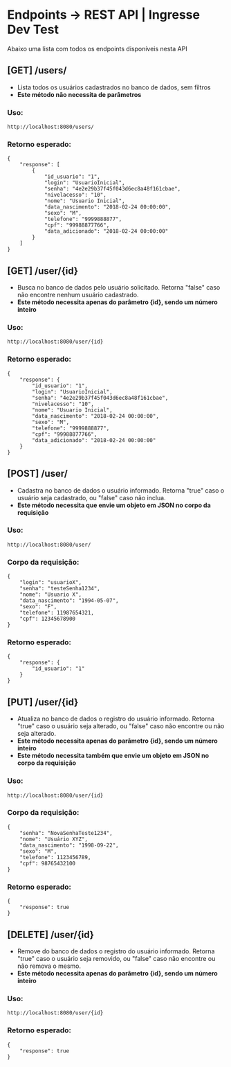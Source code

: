# Endpoints -> REST API | Ingresse Dev Test

Abaixo uma lista com todos os endpoints disponíveis nesta API

## [GET] /users/

* Lista todos os usuários cadastrados no banco de dados, sem filtros
* **Este método não necessita de parâmetros**

### Uso:
```http://localhost:8080/users/```

### Retorno esperado:
```
{
    "response": [
        {
            "id_usuario": "1",
            "login": "UsuarioInicial",
            "senha": "4e2e29b37f45f043d6ec8a48f161cbae",
            "nivelacesso": "10",
            "nome": "Usuario Inicial",
            "data_nascimento": "2018-02-24 00:00:00",
            "sexo": "M",
            "telefone": "9999888877",
            "cpf": "99988877766",
            "data_adicionado": "2018-02-24 00:00:00"
        }
    ]
}
```

## [GET] /user/{id}

* Busca no banco de dados pelo usuário solicitado. Retorna "false" caso não encontre nenhum usuário cadastrado.
* **Este método necessita apenas do parâmetro {id}, sendo um número inteiro**

### Uso:
```http://localhost:8080/user/{id}```

### Retorno esperado:
```
{
    "response": {
        "id_usuario": "1",
        "login": "UsuarioInicial",
        "senha": "4e2e29b37f45f043d6ec8a48f161cbae",
        "nivelacesso": "10",
        "nome": "Usuario Inicial",
        "data_nascimento": "2018-02-24 00:00:00",
        "sexo": "M",
        "telefone": "9999888877",
        "cpf": "99988877766",
        "data_adicionado": "2018-02-24 00:00:00"
    }
}
```

## [POST] /user/

* Cadastra no banco de dados o usuário informado. Retorna "true" caso o usuário seja cadastrado, ou "false" caso não inclua.
* **Este método necessita que envie um objeto em JSON no corpo da requisição**

### Uso:
```http://localhost:8080/user/```

### Corpo da requisição:
```
{
	"login": "usuarioX",
	"senha": "testeSenha1234",
	"nome": "Usuario X",
	"data_nascimento": "1994-05-07",
	"sexo": "F",
	"telefone": 11987654321,
	"cpf": 12345678900
}
```

### Retorno esperado:
```
{
    "response": {
        "id_usuario": "1"
    }
}
```

## [PUT] /user/{id}

* Atualiza no banco de dados o registro do usuário informado. Retorna "true" caso o usuário seja alterado, ou "false" caso não encontre ou não seja alterado.
* **Este método necessita apenas do parâmetro {id}, sendo um número inteiro**
* **Este método necessita também que envie um objeto em JSON no corpo da requisição**

### Uso:
```http://localhost:8080/user/{id}```

### Corpo da requisição:
```
{
	"senha": "NovaSenhaTeste1234",
	"nome": "Usuário XYZ",
	"data_nascimento": "1998-09-22",
	"sexo": "M",
	"telefone": 1123456789,
	"cpf": 98765432100
}
```

### Retorno esperado:
```
{
    "response": true
}
```

## [DELETE] /user/{id}

* Remove do banco de dados o registro do usuário informado. Retorna "true" caso o usuário seja removido, ou "false" caso não encontre ou não remova o mesmo.
* **Este método necessita apenas do parâmetro {id}, sendo um número inteiro**

### Uso:
```http://localhost:8080/user/{id}```

### Retorno esperado:
```
{
    "response": true
}
```